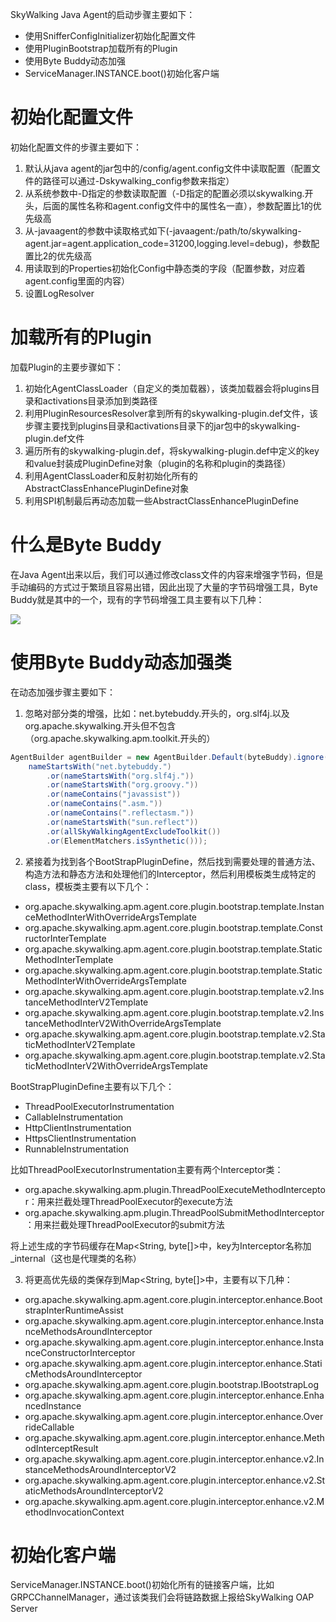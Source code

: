 SkyWalking Java Agent的启动步骤主要如下：

- 使用SnifferConfigInitializer初始化配置文件
- 使用PluginBootstrap加载所有的Plugin
- 使用Byte Buddy动态加强
- ServiceManager.INSTANCE.boot()初始化客户端


# 初始化配置文件

初始化配置文件的步骤主要如下：

1. 默认从java agent的jar包中的/config/agent.config文件中读取配置（配置文件的路径可以通过-Dskywalking_config参数来指定）
2. 从系统参数中-D指定的参数读取配置（-D指定的配置必须以skywalking.开头，后面的属性名称和agent.config文件中的属性名一直），参数配置比1的优先级高
3. 从-javaagent的参数中读取格式如下(-javaagent:/path/to/skywalking-agent.jar=agent.application_code=31200,logging.level=debug)，参数配置比2的优先级高
4. 用读取到的Properties初始化Config中静态类的字段（配置参数，对应着agent.config里面的内容）
5. 设置LogResolver

# 加载所有的Plugin

加载Plugin的主要步骤如下：

1. 初始化AgentClassLoader（自定义的类加载器），该类加载器会将plugins目录和activations目录添加到类路径
2. 利用PluginResourcesResolver拿到所有的skywalking-plugin.def文件，该步骤主要找到plugins目录和activations目录下的jar包中的skywalking-plugin.def文件
3. 遍历所有的skywalking-plugin.def，将skywalking-plugin.def中定义的key和value封装成PluginDefine对象（plugin的名称和plugin的类路径）
4. 利用AgentClassLoader和反射初始化所有的AbstractClassEnhancePluginDefine对象
5. 利用SPI机制最后再动态加载一些AbstractClassEnhancePluginDefine

# 什么是Byte Buddy

在Java Agent出来以后，我们可以通过修改class文件的内容来增强字节码，但是手动编码的方式过于繁琐且容易出错，因此出现了大量的字节码增强工具，Byte Buddy就是其中的一个，现有的字节码增强工具主要有以下几种：

![](https://p.ipic.vip/m32w2t.png)

# 使用Byte Buddy动态加强类

在动态加强步骤主要如下：

1. 忽略对部分类的增强，比如：net.bytebuddy.开头的，org.slf4j.以及org.apache.skywalking.开头但不包含（org.apache.skywalking.apm.toolkit.开头的）

```java
AgentBuilder agentBuilder = new AgentBuilder.Default(byteBuddy).ignore(
    nameStartsWith("net.bytebuddy.")
        .or(nameStartsWith("org.slf4j."))
        .or(nameStartsWith("org.groovy."))
        .or(nameContains("javassist"))
        .or(nameContains(".asm."))
        .or(nameContains(".reflectasm."))
        .or(nameStartsWith("sun.reflect"))
        .or(allSkyWalkingAgentExcludeToolkit())
        .or(ElementMatchers.isSynthetic()));
```

2. 紧接着为找到各个BootStrapPluginDefine，然后找到需要处理的普通方法、构造方法和静态方法和处理他们的Interceptor，然后利用模板类生成特定的class，模板类主要有以下几个：

- org.apache.skywalking.apm.agent.core.plugin.bootstrap.template.InstanceMethodInterWithOverrideArgsTemplate
- org.apache.skywalking.apm.agent.core.plugin.bootstrap.template.ConstructorInterTemplate
- org.apache.skywalking.apm.agent.core.plugin.bootstrap.template.StaticMethodInterTemplate
- org.apache.skywalking.apm.agent.core.plugin.bootstrap.template.StaticMethodInterWithOverrideArgsTemplate
- org.apache.skywalking.apm.agent.core.plugin.bootstrap.template.v2.InstanceMethodInterV2Template
- org.apache.skywalking.apm.agent.core.plugin.bootstrap.template.v2.InstanceMethodInterV2WithOverrideArgsTemplate
- org.apache.skywalking.apm.agent.core.plugin.bootstrap.template.v2.StaticMethodInterV2Template
- org.apache.skywalking.apm.agent.core.plugin.bootstrap.template.v2.StaticMethodInterV2WithOverrideArgsTemplate

BootStrapPluginDefine主要有以下几个：

- ThreadPoolExecutorInstrumentation
- CallableInstrumentation
- HttpClientInstrumentation
- HttpsClientInstrumentation
- RunnableInstrumentation

比如ThreadPoolExecutorInstrumentation主要有两个Interceptor类：

- org.apache.skywalking.apm.plugin.ThreadPoolExecuteMethodInterceptor：用来拦截处理ThreadPoolExecutor的execute方法
- org.apache.skywalking.apm.plugin.ThreadPoolSubmitMethodInterceptor：用来拦截处理ThreadPoolExecutor的submit方法

将上述生成的字节码缓存在Map<String, byte[]>中，key为Interceptor名称加_internal（这也是代理类的名称）

3. 将更高优先级的类保存到Map<String, byte[]>中，主要有以下几种：

- org.apache.skywalking.apm.agent.core.plugin.interceptor.enhance.BootstrapInterRuntimeAssist
- org.apache.skywalking.apm.agent.core.plugin.interceptor.enhance.InstanceMethodsAroundInterceptor
- org.apache.skywalking.apm.agent.core.plugin.interceptor.enhance.InstanceConstructorInterceptor
- org.apache.skywalking.apm.agent.core.plugin.interceptor.enhance.StaticMethodsAroundInterceptor
- org.apache.skywalking.apm.agent.core.plugin.bootstrap.IBootstrapLog
- org.apache.skywalking.apm.agent.core.plugin.interceptor.enhance.EnhancedInstance
- org.apache.skywalking.apm.agent.core.plugin.interceptor.enhance.OverrideCallable
- org.apache.skywalking.apm.agent.core.plugin.interceptor.enhance.MethodInterceptResult
- org.apache.skywalking.apm.agent.core.plugin.interceptor.enhance.v2.InstanceMethodsAroundInterceptorV2
- org.apache.skywalking.apm.agent.core.plugin.interceptor.enhance.v2.StaticMethodsAroundInterceptorV2
- org.apache.skywalking.apm.agent.core.plugin.interceptor.enhance.v2.MethodInvocationContext

# 初始化客户端


ServiceManager.INSTANCE.boot()初始化所有的链接客户端，比如GRPCChannelManager，通过该类我们会将链路数据上报给SkyWalking OAP Server

